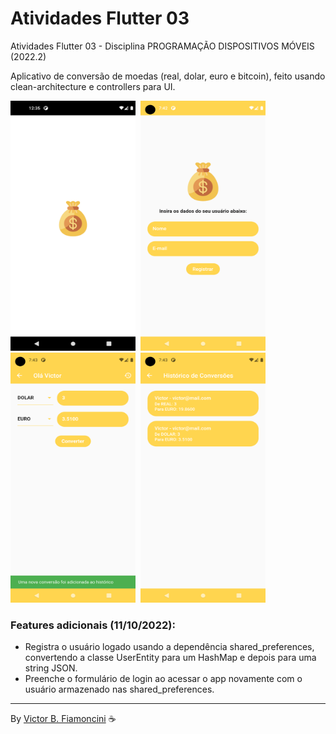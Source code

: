 # Atividades Flutter 03

Atividades Flutter 03 - Disciplina PROGRAMAÇÃO DISPOSITIVOS MÓVEIS (2022.2)

Aplicativo de conversão de moedas (real, dolar, euro e bitcoin), feito usando clean-architecture e controllers para UI.

<div>
  <img src="./.github/splashscreen.png" width="200" height="400" style="margin-right: 4px" />
  <img src="./.github/register-page.png" width="200" height="400" style="margin-right: 4px" />
  <img src="./.github/convert-currency-page.png" width="200" height="400" style="margin-right: 4px" />
  <img src="./.github/currencies-history-page.png" width="200" height="400" />
</div>

### Features adicionais (11/10/2022):

- Registra o usuário logado usando a dependência shared_preferences, convertendo a classe UserEntity para um HashMap e depois para uma string JSON.
- Preenche o formulário de login ao acessar o app novamente com o usuário armazenado nas shared_preferences.

----------
By [Victor B. Fiamoncini](https://github.com/Victor-Fiamoncini) ☕️

